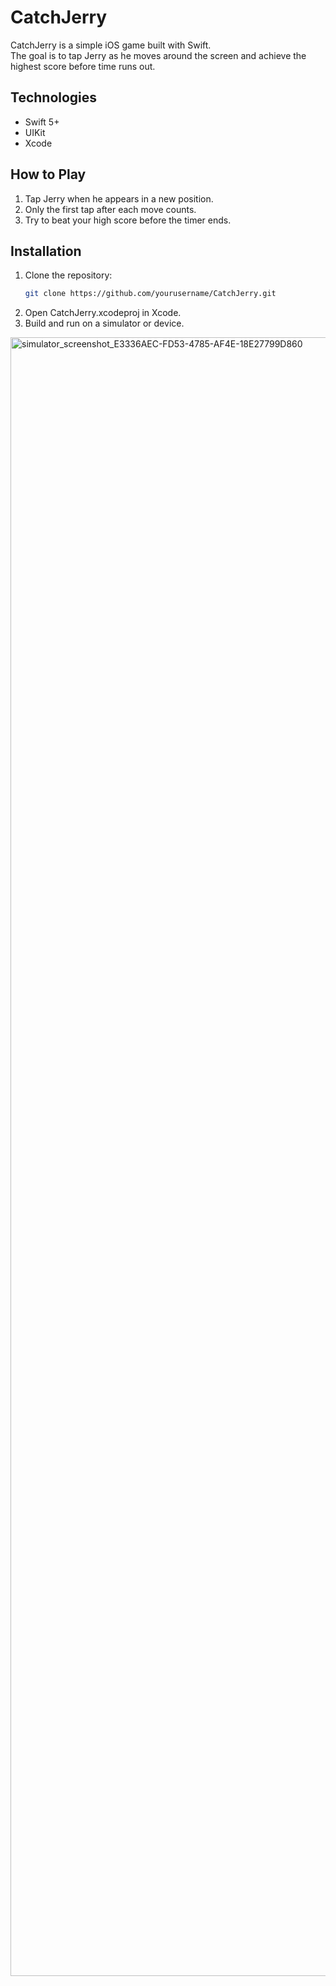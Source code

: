 # CatchJerry

CatchJerry is a simple iOS game built with Swift.  
The goal is to tap Jerry as he moves around the screen and achieve the highest score before time runs out.

## Technologies
- Swift 5+
- UIKit
- Xcode

## How to Play
1. Tap Jerry when he appears in a new position.
2. Only the first tap after each move counts.
3. Try to beat your high score before the timer ends.

## Installation
1. Clone the repository:
   ```bash
   git clone https://github.com/yourusername/CatchJerry.git
2. Open CatchJerry.xcodeproj in Xcode.
3. Build and run on a simulator or device.

<img width="1206" height="2622" alt="simulator_screenshot_E3336AEC-FD53-4785-AF4E-18E27799D860" src="https://github.com/user-attachments/assets/f70a8a88-5072-4ed1-90db-0682f176e4f0" />
